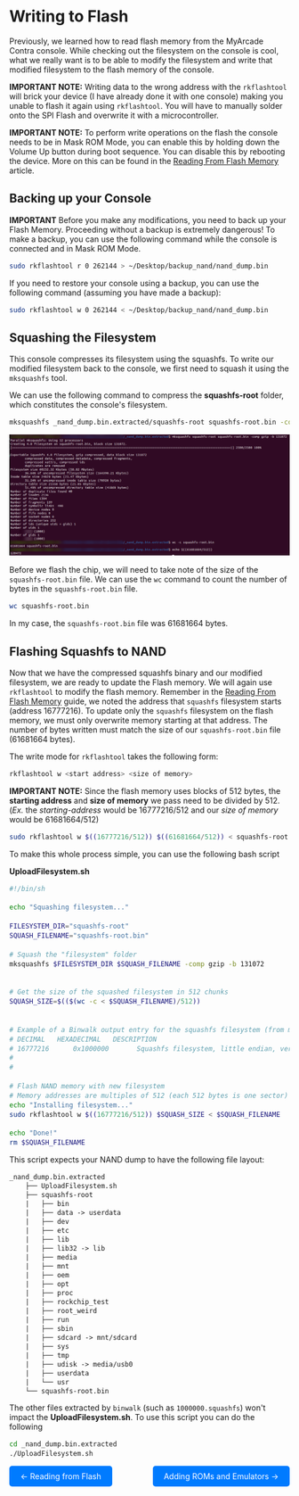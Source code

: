 # Writing to Flash
Previously, we learned how to read flash memory from the MyArcade Contra console. While checking out the filesystem on the console is cool, what we really want is to be able to modify the filesystem and write that modified filesystem to the flash memory of the console.

**IMPORTANT NOTE:** Writing data to the wrong address with the `rkflashtool` will brick your device (I have already done it with one console) making you unable to flash it again using `rkflashtool`. You will have to manually solder onto the SPI Flash and overwrite it with a microcontroller. 


**IMPORTANT NOTE:** To perform write operations on the flash the console needs to be in Mask ROM Mode, you can enable this by holding down the Volume Up button during boot sequence. You can disable this by rebooting the device. More on this can be found in the [Reading From Flash Memory](ReadingFlash.md) article. 

## Backing up your Console
**IMPORTANT** Before you make any modifications, you need to back up your Flash Memory. Proceeding without a backup is extremely dangerous! To make a backup, you can use the following command while the console is connected and in Mask ROM Mode. 

```bash
sudo rkflashtool r 0 262144 > ~/Desktop/backup_nand/nand_dump.bin
```

If you need to restore your console using a backup, you can use the following command (assuming you have made a backup):

```bash
sudo rkflashtool w 0 262144 < ~/Desktop/backup_nand/nand_dump.bin
```

## Squashing the Filesystem
This console compresses its filesystem using the squashfs. To write our modified filesystem back to the console, we first need to squash it using the `mksquashfs` tool.

We can use the following command to compress the **squashfs-root** folder, which constitutes the console's filesystem.
```bash
mksquashfs _nand_dump.bin.extracted/squashfs-root squashfs-root.bin -comp gzip -b 131072
```

![image](web/SquashFilesystemCapture.png)

Before we flash the chip, we will need to take note of the size of the `squashfs-root.bin` file. We can use the `wc` command to count the number of bytes in the `squashfs-root.bin` file.

```bash
wc squashfs-root.bin
```

In my case, the `squashfs-root.bin` file was 61681664 bytes.

## Flashing Squashfs to NAND
Now that we have the compressed squashfs binary and our modified filesystem, we are ready to update the Flash memory. We will again use `rkflashtool` to modify the flash memory. Remember in the [Reading From Flash Memory](ReadingFlash.md) guide, we noted the address that `squashfs` filesystem starts (address 16777216). To update only the `squashfs` filesystem on the flash memory, we must only overwrite memory starting at that address. The number of bytes written must match the size of our `squashfs-root.bin` file (61681664 bytes).


The write mode for `rkflashtool` takes the following form:

```bash
rkflashtool w <start address> <size of memory>
```

**IMPORTANT NOTE:** Since the flash memory uses blocks of 512 bytes, the **starting address** and **size of memory** we pass need to be divided by 512. (*Ex.* the *starting-address* would be 16777216/512 and our *size of memory* would be 61681664/512) 


```bash
sudo rkflashtool w $((16777216/512)) $((61681664/512)) < squashfs-root.bin
```

To make this whole process simple, you can use the following bash script

**UploadFilesystem.sh**
```bash
#!/bin/sh

echo "Squashing filesystem..."

FILESYSTEM_DIR="squashfs-root"
SQUASH_FILENAME="squashfs-root.bin"

# Squash the "filesystem" folder
mksquashfs $FILESYSTEM_DIR $SQUASH_FILENAME -comp gzip -b 131072


# Get the size of the squashed filesystem in 512 chunks
SQUASH_SIZE=$(($(wc -c < $SQUASH_FILENAME)/512))


# Example of a Binwalk output entry for the squashfs filesystem (from my personal console)
# DECIMAL	HEXADECIMAL	  DESCRIPTION
# 16777216      0x1000000       Squashfs filesystem, little endian, version 4.0, compression:gzip, size: 55008974 bytes, 2040 inodes, blocksize: 131072 bytes, created: 2024-05-18 07:35:27
#
#

# Flash NAND memory with new filesystem 
# Memory addresses are multiples of 512 (each 512 bytes is one sector)
echo "Installing filesystem..."
sudo rkflashtool w $((16777216/512)) $SQUASH_SIZE < $SQUASH_FILENAME

echo "Done!"
rm $SQUASH_FILENAME
```

This script expects your NAND dump to have the following file layout:

```
_nand_dump.bin.extracted
    ├── UploadFilesystem.sh
    ├── squashfs-root
    |   ├── bin
    |   ├── data -> userdata
    |   ├── dev
    |   ├── etc
    |   ├── lib
    |   ├── lib32 -> lib
    |   ├── media
    |   ├── mnt
    |   ├── oem
    |   ├── opt
    |   ├── proc
    |   ├── rockchip_test
    |   ├── root_weird
    |   ├── run
    |   ├── sbin
    |   ├── sdcard -> mnt/sdcard
    |   ├── sys
    |   ├── tmp
    |   ├── udisk -> media/usb0
    |   ├── userdata
    |   └── usr
    └── squashfs-root.bin
```

The other files extracted by `binwalk` (such as `1000000.squashfs`) won't impact the **UploadFilesystem.sh**. To use this script you can do the following

```bash
cd _nand_dump.bin.extracted
./UploadFilesystem.sh
```

<div style="display: flex; justify-content: space-between;">
  <a href="ReadingFlash.md" style="text-decoration: none; padding: 10px 20px; background-color: #007BFF; color: white; border-radius: 5px;">&larr; Reading from Flash</a>
  <a href="AddingROMAndEmulators.md" style="text-decoration: none; padding: 10px 20px; background-color: #007BFF; color: white; border-radius: 5px;">Adding ROMs and Emulators &rarr;</a>
</div>

